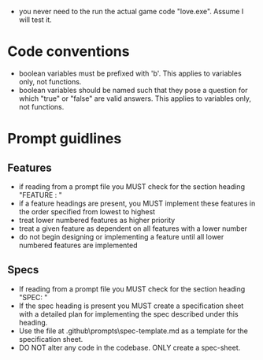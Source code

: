 - you never need to the run the actual game code "love.exe".  Assume I will test it.

# Code conventions
- boolean variables must be prefixed with 'b'. This applies to variables only, not functions.
- boolean variables should be named such that they pose a question for which "true" or "false" are valid answers.  This applies to variables only, not functions.

# Prompt guidlines
## Features
- if reading from a prompt file you MUST check for the section heading "FEATURE <number>: <short-description>"
- if a feature headings are present, you MUST implement these features in the order specified from lowest to highest
- treat lower numbered features as higher priority
- treat a given feature as dependent on all features with a lower number
- do not begin designing or implementing a feature until all lower numbered features are implemented
## Specs
- If reading from a prompt file you MUST check for the section heading "SPEC: <short-description>"
- If the spec heading is present you MUST create a specification sheet with a detailed plan for implementing the spec described under this heading.
- Use the file at .github\prompts\spec-template.md as a template for the specification sheet.
- DO NOT alter any code in the codebase.  ONLY create a spec-sheet.